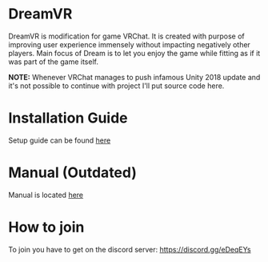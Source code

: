 # DreamVR

DreamVR is modification for game VRChat. It is created with purpose of improving user experience immensely without impacting negatively other players. Main focus of Dream is to let you enjoy the game while fitting as if it was part of the game itself.

**NOTE:** Whenever VRChat manages to push infamous Unity 2018 update and it's not possible to continue with project I'll put source code here.

# Installation Guide

Setup guide can be found [here](https://paper.dropbox.com/published/Dream-Client-Setup-Guide--Ai6_zFiRO47XItjZ9nfHC35KBg-0kyFPpqCqhIgbjsziC7TwH7)

# Manual (Outdated)

Manual is located [here](https://paper.dropbox.com/published/Dream-Client-manual-v0.1--Aid3WLbfGkCshEHwYC5hP4AiBg-SR6DaGTyCXLCATmyrIzS2ec)

# How to join

To join you have to get on the discord server: https://discord.gg/eDeqEYs

